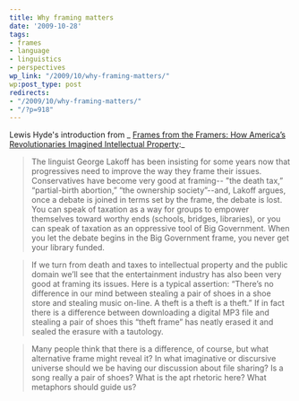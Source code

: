 ```yaml
---
title: Why framing matters
date: '2009-10-28'
tags:
- frames
- language
- linguistics
- perspectives
wp_link: "/2009/10/why-framing-matters/"
wp:post_type: post
redirects:
- "/2009/10/why-framing-matters/"
- "/?p=918"
---
```


Lewis Hyde's introduction from _ [Frames from the Framers: How America’s Revolutionaries Imagined Intellectual Property](http://papers.ssrn.com/sol3/papers.cfm?abstract_id=870073):_

> The linguist George Lakoff has been insisting for some years now that progressives need to improve the way they frame their issues. Conservatives have become very good at framing-- ”the death tax,” “partial-birth abortion,” “the ownership society”--and, Lakoff argues, once a debate is joined in terms set by the frame, the debate is lost. You can speak of taxation as a way for groups to empower themselves toward worthy ends (schools, bridges, libraries), or you can speak of taxation as an oppressive tool of Big Government. When you let the debate begins in the Big Government frame, you never get your library funded.

>

> If we turn from death and taxes to intellectual property and the public domain we’ll see that the entertainment industry has also been very good at framing its issues. Here is a typical assertion: “There’s no difference in our mind between stealing a pair of shoes in a shoe store and stealing music on-line. A theft is a theft is a theft.” If in fact there is a difference between downloading a digital MP3 file and stealing a pair of shoes this “theft frame” has neatly erased it and sealed the erasure with a tautology.

>

> Many people think that there is a difference, of course, but what alternative frame might reveal it? In what imaginative or discursive universe should we be having our discussion about file sharing? Is a song really a pair of shoes? What is the apt rhetoric here? What metaphors should guide us?
